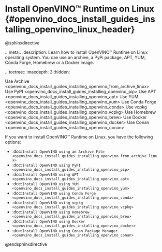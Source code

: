 # Install OpenVINO™ Runtime on Linux {#openvino_docs_install_guides_installing_openvino_linux_header}

@sphinxdirective

.. meta::
   :description: Learn how to install OpenVINO™ Runtime on Linux operating system. 
                 You can use an archive, a PyPi package, APT, YUM, Conda Forge, 
                 Homebrew or a Docker image.


.. toctree::
   :maxdepth: 3
   :hidden:

   Use Archive <openvino_docs_install_guides_installing_openvino_from_archive_linux>
   Use PyPI <openvino_docs_install_guides_installing_openvino_pip>
   Use APT <openvino_docs_install_guides_installing_openvino_apt>
   Use YUM <openvino_docs_install_guides_installing_openvino_yum>
   Use Conda Forge <openvino_docs_install_guides_installing_openvino_conda>
   Use vcpkg <openvino_docs_install_guides_installing_openvino_vcpkg>
   Use Homebrew <openvino_docs_install_guides_installing_openvino_brew>
   Use Docker <openvino_docs_install_guides_installing_openvino_docker>
   Use Conan <openvino_docs_install_guides_installing_openvino_conan>


If you want to install OpenVINO™ Runtime on Linux, you have the following options:

* :doc:`Install OpenVINO using an Archive File <openvino_docs_install_guides_installing_openvino_from_archive_linux>`
* :doc:`Install OpenVINO using PyPI <openvino_docs_install_guides_installing_openvino_pip>`
* :doc:`Install OpenVINO using APT <openvino_docs_install_guides_installing_openvino_apt>`
* :doc:`Install OpenVINO using YUM <openvino_docs_install_guides_installing_openvino_yum>`
* :doc:`Install OpenVINO using Conda Forge <openvino_docs_install_guides_installing_openvino_conda>`
* :doc:`Install OpenVINO using vcpkg <openvino_docs_install_guides_installing_openvino_vcpkg>`
* :doc:`Install OpenVINO using Homebrew <openvino_docs_install_guides_installing_openvino_brew>`
* :doc:`Install OpenVINO using Docker <openvino_docs_install_guides_installing_openvino_docker>`
* :doc:`Install OpenVINO using Conan Package Manager <openvino_docs_install_guides_installing_openvino_conan>`




@endsphinxdirective

